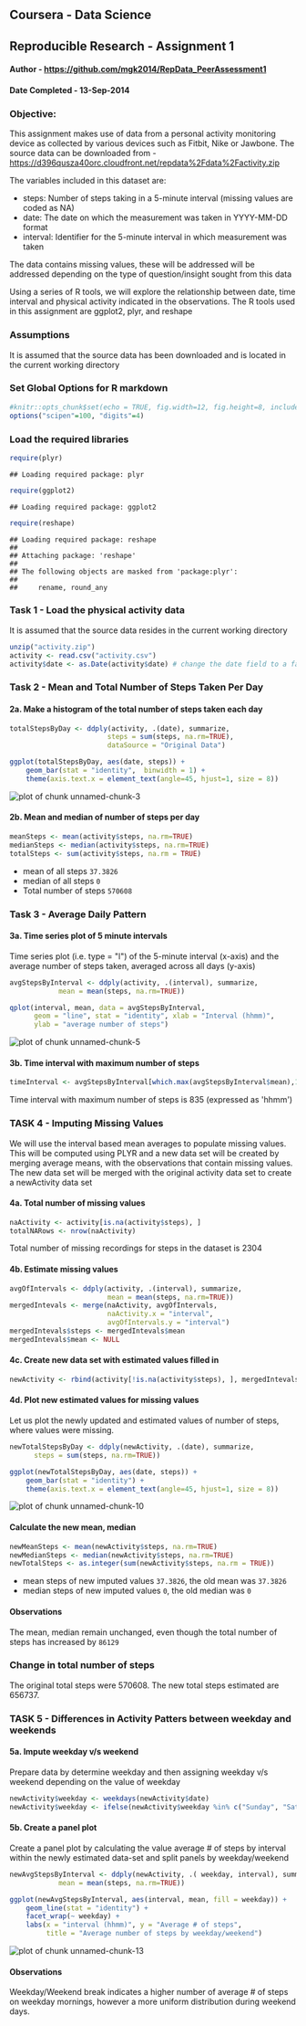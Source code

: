 ## Coursera - Data Science 
## Reproducible Research - Assignment 1
#### Author - https://github.com/mgk2014/RepData_PeerAssessment1 
#### Date Completed - 13-Sep-2014


### Objective: 
This assignment makes use of data from a personal activity monitoring device as collected by various devices such as Fitbit, Nike or Jawbone. The source data can be downloaded from - https://d396qusza40orc.cloudfront.net/repdata%2Fdata%2Factivity.zip

The variables included in this dataset are:
* steps: Number of steps taking in a 5-minute interval (missing values are coded as NA)
* date: The date on which the measurement was taken in YYYY-MM-DD format
* interval: Identifier for the 5-minute interval in which measurement was taken

The data contains missing values, these will be addressed will be addressed depending on the type of question/insight sought from this data

Using a series of R tools, we will explore the relationship between date, time interval and physical activity indicated in the observations. The R tools used in this assignment are ggplot2, plyr, and reshape

### Assumptions
It is assumed that the source data has been downloaded and is located in the current working directory

### Set Global Options for R markdown


```r
#knitr::opts_chunk$set(echo = TRUE, fig.width=12, fig.height=8, include=TRUE, results=TRUE)
options("scipen"=100, "digits"=4)
```

### Load the required libraries


```r
require(plyr)
```

```
## Loading required package: plyr
```

```r
require(ggplot2)
```

```
## Loading required package: ggplot2
```

```r
require(reshape)
```

```
## Loading required package: reshape
## 
## Attaching package: 'reshape'
## 
## The following objects are masked from 'package:plyr':
## 
##     rename, round_any
```

### Task 1 - Load the physical activity data

It is assumed that the source data resides in the current working directory


```r
unzip("activity.zip")
activity <- read.csv("activity.csv")
activity$date <- as.Date(activity$date) # change the date field to a factor variable
```

### Task 2 - Mean and Total Number of Steps Taken Per Day

#### 2a. Make a histogram of the total number of steps taken each day


```r
totalStepsByDay <- ddply(activity, .(date), summarize, 
                        steps = sum(steps, na.rm=TRUE),
                        dataSource = "Original Data")

ggplot(totalStepsByDay, aes(date, steps)) + 
    geom_bar(stat = "identity",  binwidth = 1) + 
    theme(axis.text.x = element_text(angle=45, hjust=1, size = 8))
```

![plot of chunk unnamed-chunk-3](./PA1_template_files/figure-html/unnamed-chunk-3.png) 

#### 2b. Mean and median of number of steps per day


```r
meanSteps <- mean(activity$steps, na.rm=TRUE)
medianSteps <- median(activity$steps, na.rm=TRUE)
totalSteps <- sum(activity$steps, na.rm = TRUE)
```

* mean of all steps ``37.3826``
* median of all steps ``0``
* Total number of steps ``570608``

### Task 3 - Average Daily Pattern

#### 3a. Time series plot of 5 minute intervals

Time series plot (i.e. type = "l") of the 5-minute interval (x-axis) and the average number of steps taken, averaged across all days (y-axis)


```r
avgStepsByInterval <- ddply(activity, .(interval), summarize, 
            mean = mean(steps, na.rm=TRUE))

qplot(interval, mean, data = avgStepsByInterval, 
      geom = "line", stat = "identity", xlab = "Interval (hhmm)", 
      ylab = "average number of steps")
```

![plot of chunk unnamed-chunk-5](./PA1_template_files/figure-html/unnamed-chunk-5.png) 

#### 3b. Time interval with maximum number of steps


```r
timeInterval <- avgStepsByInterval[which.max(avgStepsByInterval$mean),1]
```
Time interval with maximum number of steps is 835 (expressed as 'hhmm')

### TASK 4 - Imputing Missing Values

We will use the interval based mean averages to populate missing values. This will be computed using PLYR and a new data set will be created by merging average means, with the observations that contain missing values. The new data set will be merged with the original activity data set to create a newActivity data set

#### 4a. Total number of missing values


```r
naActivity <- activity[is.na(activity$steps), ]
totalNARows <- nrow(naActivity)
```
Total number of missing recordings for steps in the dataset is 2304

#### 4b. Estimate missing values


```r
avgOfIntervals <- ddply(activity, .(interval), summarize, 
                        mean = mean(steps, na.rm=TRUE))
mergedIntevals <- merge(naActivity, avgOfIntervals, 
                        naActivity.x = "interval",
                        avgOfIntervals.y = "interval")
mergedIntevals$steps <- mergedIntevals$mean
mergedIntevals$mean <- NULL
```

#### 4c. Create new data set with estimated values filled in

```r
newActivity <- rbind(activity[!is.na(activity$steps), ], mergedIntevals )
```

#### 4d. Plot new estimated values for missing values
Let us plot the newly updated and estimated values of number of steps, where values were missing.

```r
newTotalStepsByDay <- ddply(newActivity, .(date), summarize, 
      steps = sum(steps, na.rm=TRUE))

ggplot(newTotalStepsByDay, aes(date, steps)) + 
    geom_bar(stat = "identity") + 
    theme(axis.text.x = element_text(angle=45, hjust=1, size = 8))
```

![plot of chunk unnamed-chunk-10](./PA1_template_files/figure-html/unnamed-chunk-10.png) 

#### Calculate the new mean, median 

```r
newMeanSteps <- mean(newActivity$steps, na.rm=TRUE)
newMedianSteps <- median(newActivity$steps, na.rm=TRUE)
newTotalSteps <- as.integer(sum(newActivity$steps, na.rm = TRUE))
```

* mean steps of new imputed values ``37.3826``, the old mean was ``37.3826``
* median steps of new imputed values ``0``, the old median was ``0``

#### Observations
The mean, median remain unchanged, even though the total number of steps has increased by ``86129``

### Change in total number of steps
The original total steps were 570608. The new total steps estimated are 656737.

### TASK 5 - Differences in Activity Patters between weekday and weekends

#### 5a. Impute weekday v/s weekend

Prepare data by determine weekday and then assigning weekday v/s weekend depending on the value of weekday


```r
newActivity$weekday <- weekdays(newActivity$date)
newActivity$weekday <- ifelse(newActivity$weekday %in% c("Sunday", "Saturday"), "Weekend", "Weekday")
```

#### 5b. Create a panel plot

Create a panel plot by calculating the value average # of steps by interval within the newly estimated data-set and split panels by weekday/weekend


```r
newAvgStepsByInterval <- ddply(newActivity, .( weekday, interval), summarize, 
            mean = mean(steps, na.rm=TRUE))

ggplot(newAvgStepsByInterval, aes(interval, mean, fill = weekday)) +
    geom_line(stat = "identity") +
    facet_wrap(~ weekday) + 
    labs(x = "interval (hhmm)", y = "Average # of steps",
         title = "Average number of steps by weekday/weekend")
```

![plot of chunk unnamed-chunk-13](./PA1_template_files/figure-html/unnamed-chunk-13.png) 

#### Observations
Weekday/Weekend break indicates a higher number of average # of steps on weekday mornings, however a more uniform distribution during weekend days.
